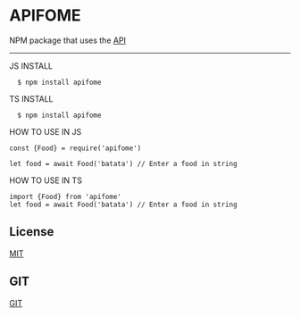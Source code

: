 # APIFOME

NPM package that uses the [API](https://apifome.online)

---

JS INSTALL

      $ npm install apifome

TS INSTALL

      $ npm install apifome

HOW TO USE IN JS

    const {Food} = require('apifome')

    let food = await Food('batata') // Enter a food in string

HOW TO USE IN TS

    import {Food} from 'apifome'
    let food = await Food('batata') // Enter a food in string

## License

[MIT](https://choosealicense.com/licenses/mit/)

## GIT

[GIT](https://github.com/danielguirra/api-fome)
